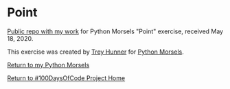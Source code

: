 # Point

[Public repo with my work](https://github.com/mUtterberg/python_morsels/tree/master/point/) for Python Morsels "Point" exercise, received May 18, 2020.

This exercise was created by [Trey Hunner](https://treyhunner.com/) for [Python Morsels](https://try.pythonmorsels.com/).

[Return to my Python Morsels](https://mutterberg.github.io/python_morsels)

[Return to #100DaysOfCode Project Home](https://mutterberg.github.io)
